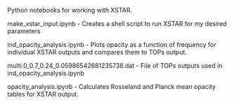 Python notebooks for working with XSTAR. 

make_xstar_input.ipynb - Creates a shell script to run XSTAR for my desired parameters

ind_opacity_analysis.ipynb - Plots opacity as a function of frequency for individual XSTAR outputs and compares them to TOPs output.

multi:0_0.7_0.24_0.05986542681235738.dat - File of TOPs outputs used in ind_opacity_analysis.ipynb

opacity_analysis.ipynb - Calculates Rosseland and Planck mean opacity tables for XSTAR output. 
